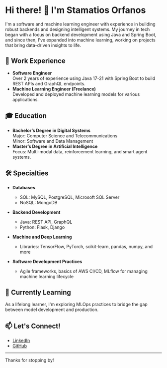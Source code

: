 # Hi there! 👋 I'm Stamatios Orfanos

I'm a software and machine learning engineer with experience in building robust backends and designing intelligent systems. My journey in tech began with a focus on backend development using Java and Spring Boot, and since then, I've expanded into machine learning, working on projects that bring data-driven insights to life.



## 💼 Work Experience

- **Software Engineer**  
  Over 2 years of experience using Java 17-21 with Spring Boot to build REST APIs and GraphQL endpoints.  
- **Machine Learning Engineer (Freelance)**  
  Developed and deployed machine learning models for various applications.


## 🎓 Education

- **Bachelor’s Degree in Digital Systems**  
  Major: Computer Science and Telecommunications  
  Minor: Software and Data Management
- **Master’s Degree in Artificial Intelligence**  
  Focus: Multi-modal data, reinforcement learning, and smart agent systems.


## 🛠 Specialties

- **Databases**  
  - SQL: MySQL, PostgreSQL, Microsoft SQL Server  
  - NoSQL: MongoDB  

- **Backend Development**  
  - Java: REST API, GraphQL  
  - Python: Flask, Django  

- **Machine and Deep Learning**  
  - Libraries: TensorFlow, PyTorch, scikit-learn, pandas, numpy, and more

- **Software Development Practices**  
  - Agile frameworks, basics of AWS CI/CD, MLflow for managing machine learning lifecycle  






## 🌱 Currently Learning

As a lifelong learner, I'm exploring MLOps practices to bridge the gap between model development and production.





## 📫 Let's Connect!

- [LinkedIn](https://www.linkedin.com/in/stamatis-orfanos-9ba12b1b3/)
- [GitHub](https://github.com/StamatisOrfanos)

---

Thanks for stopping by!
